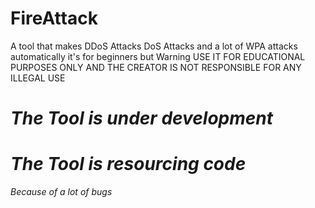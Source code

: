 # FireAttack
A tool that makes DDoS Attacks DoS Attacks and a lot of WPA attacks automatically it's for beginners but Warning USE IT FOR EDUCATIONAL PURPOSES ONLY AND THE CREATOR IS NOT RESPONSIBLE FOR ANY ILLEGAL USE

# _*The Tool is under development*_
# _*The Tool is resourcing code*_
_*Because of a lot of bugs*_
